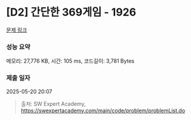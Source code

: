 # [D2] 간단한 369게임 - 1926 

[문제 링크](https://swexpertacademy.com/main/code/problem/problemDetail.do?contestProbId=AV5PTeo6AHUDFAUq) 

### 성능 요약

메모리: 27,776 KB, 시간: 105 ms, 코드길이: 3,781 Bytes

### 제출 일자

2025-05-20 20:07



> 출처: SW Expert Academy, https://swexpertacademy.com/main/code/problem/problemList.do